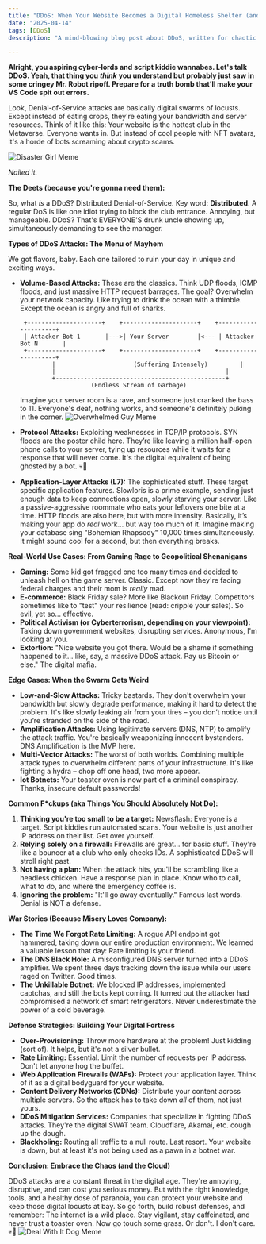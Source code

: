 ```yaml
---
title: "DDoS: When Your Website Becomes a Digital Homeless Shelter (and Everyone Shows Up)"
date: "2025-04-14"
tags: [DDoS]
description: "A mind-blowing blog post about DDoS, written for chaotic Gen Z engineers who probably only learned about networking from TikTok."

---
```


**Alright, you aspiring cyber-lords and script kiddie wannabes. Let's talk DDoS. Yeah, that thing you *think* you understand but probably just saw in some cringey Mr. Robot ripoff. Prepare for a truth bomb that’ll make your VS Code spit out errors.**

Look, Denial-of-Service attacks are basically digital swarms of locusts. Except instead of eating crops, they're eating your bandwidth and server resources. Think of it like this: Your website is the hottest club in the Metaverse. Everyone wants in. But instead of cool people with NFT avatars, it's a horde of bots screaming about crypto scams.

![Disaster Girl Meme](https://i.imgflip.com/g607i.jpg)

*Nailed it.*

**The Deets (because you're gonna need them):**

So, what *is* a DDoS? Distributed Denial-of-Service. Key word: **Distributed**. A regular DoS is like one idiot trying to block the club entrance. Annoying, but manageable. DDoS? That's EVERYONE'S drunk uncle showing up, simultaneously demanding to see the manager.

**Types of DDoS Attacks: The Menu of Mayhem**

We got flavors, baby. Each one tailored to ruin your day in unique and exciting ways.

*   **Volume-Based Attacks:** These are the classics. Think UDP floods, ICMP floods, and just massive HTTP request barrages. The goal? Overwhelm your network capacity. Like trying to drink the ocean with a thimble. Except the ocean is angry and full of sharks.

    ```ascii
     +---------------------+    +---------------------+    +---------------------+
     | Attacker Bot 1       |--->| Your Server        |<--- | Attacker Bot N       |
     +---------------------+    +---------------------+    +---------------------+
             |                      (Suffering Intensely)         |
             |                                                |
             +------------------------------------------------+
                        (Endless Stream of Garbage)
    ```
    Imagine your server room is a rave, and someone just cranked the bass to 11. Everyone's deaf, nothing works, and someone's definitely puking in the corner.
    ![Overwhelmed Guy Meme](https://i.kym-cdn.com/photos/images/newsfeed/001/840/057/075.jpg)
*   **Protocol Attacks:** Exploiting weaknesses in TCP/IP protocols. SYN floods are the poster child here. They’re like leaving a million half-open phone calls to your server, tying up resources while it waits for a response that will never come. It's the digital equivalent of being ghosted by a bot. 💀🙏
*   **Application-Layer Attacks (L7):** The sophisticated stuff. These target specific application features. Slowloris is a prime example, sending just enough data to keep connections open, slowly starving your server. Like a passive-aggressive roommate who eats your leftovers one bite at a time. HTTP floods are also here, but with more intensity.
    Basically, it’s making your app do *real* work… but way too much of it. Imagine making your database sing "Bohemian Rhapsody" 10,000 times simultaneously. It might sound cool for a second, but then everything breaks.

**Real-World Use Cases: From Gaming Rage to Geopolitical Shenanigans**

*   **Gaming:** Some kid got fragged one too many times and decided to unleash hell on the game server. Classic. Except now they're facing federal charges and their mom is *really* mad.
*   **E-commerce:** Black Friday sale? More like Blackout Friday. Competitors sometimes like to "test" your resilience (read: cripple your sales). So evil, yet so… effective.
*   **Political Activism (or Cyberterrorism, depending on your viewpoint):** Taking down government websites, disrupting services. Anonymous, I'm looking at you.
*   **Extortion:** "Nice website you got there. Would be a shame if something happened to it… like, say, a massive DDoS attack. Pay us Bitcoin or else." The digital mafia.

**Edge Cases: When the Swarm Gets Weird**

*   **Low-and-Slow Attacks:** Tricky bastards. They don't overwhelm your bandwidth but slowly degrade performance, making it hard to detect the problem. It's like slowly leaking air from your tires – you don’t notice until you’re stranded on the side of the road.
*   **Amplification Attacks:** Using legitimate servers (DNS, NTP) to amplify the attack traffic. You're basically weaponizing innocent bystanders. DNS Amplification is the MVP here.
*   **Multi-Vector Attacks:** The worst of both worlds. Combining multiple attack types to overwhelm different parts of your infrastructure. It's like fighting a hydra – chop off one head, two more appear.
*   **Iot Botnets:** Your toaster oven is now part of a criminal conspiracy. Thanks, insecure default passwords!

**Common F\*ckups (aka Things You Should Absolutely Not Do):**

1.  **Thinking you're too small to be a target:** Newsflash: Everyone is a target. Script kiddies run automated scans. Your website is just another IP address on their list. Get over yourself.
2.  **Relying solely on a firewall:** Firewalls are great… for basic stuff. They're like a bouncer at a club who only checks IDs. A sophisticated DDoS will stroll right past.
3.  **Not having a plan:** When the attack hits, you'll be scrambling like a headless chicken. Have a response plan in place. Know who to call, what to do, and where the emergency coffee is.
4.  **Ignoring the problem:** "It'll go away eventually." Famous last words. Denial is NOT a defense.

**War Stories (Because Misery Loves Company):**

*   **The Time We Forgot Rate Limiting:** A rogue API endpoint got hammered, taking down our entire production environment. We learned a valuable lesson that day: Rate limiting is your friend.
*   **The DNS Black Hole:** A misconfigured DNS server turned into a DDoS amplifier. We spent three days tracking down the issue while our users raged on Twitter. Good times.
*   **The Unkillable Botnet:** We blocked IP addresses, implemented captchas, and still the bots kept coming. It turned out the attacker had compromised a network of smart refrigerators. Never underestimate the power of a cold beverage.

**Defense Strategies: Building Your Digital Fortress**

*   **Over-Provisioning:** Throw more hardware at the problem! Just kidding (sort of). It helps, but it's not a silver bullet.
*   **Rate Limiting:** Essential. Limit the number of requests per IP address. Don't let anyone hog the buffet.
*   **Web Application Firewalls (WAFs):** Protect your application layer. Think of it as a digital bodyguard for your website.
*   **Content Delivery Networks (CDNs):** Distribute your content across multiple servers. So the attack has to take down *all* of them, not just yours.
*   **DDoS Mitigation Services:** Companies that specialize in fighting DDoS attacks. They're the digital SWAT team. Cloudflare, Akamai, etc. cough up the dough.
*   **Blackholing:** Routing all traffic to a null route. Last resort. Your website is down, but at least it's not being used as a pawn in a botnet war.

**Conclusion: Embrace the Chaos (and the Cloud)**

DDoS attacks are a constant threat in the digital age. They're annoying, disruptive, and can cost you serious money. But with the right knowledge, tools, and a healthy dose of paranoia, you can protect your website and keep those digital locusts at bay. So go forth, build robust defenses, and remember: The internet is a wild place. Stay vigilant, stay caffeinated, and never trust a toaster oven.
Now go touch some grass. Or don't. I don't care. 💀🙏
![Deal With It Dog Meme](https://i.kym-cdn.com/photos/images/newsfeed/001/072/667/2dc.gif)
